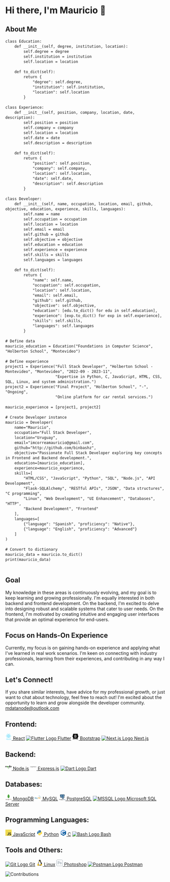 # Hi there, I'm Mauricio 👋

## About Me


```
class Education:
    def __init__(self, degree, institution, location):
        self.degree = degree
        self.institution = institution
        self.location = location

    def to_dict(self):
        return {
            "degree": self.degree,
            "institution": self.institution,
            "location": self.location
        }

class Experience:
    def __init__(self, position, company, location, date, description):
        self.position = position
        self.company = company
        self.location = location
        self.date = date
        self.description = description

    def to_dict(self):
        return {
            "position": self.position,
            "company": self.company,
            "location": self.location,
            "date": self.date,
            "description": self.description
        }

class Developer:
    def __init__(self, name, occupation, location, email, github, objective, education, experience, skills, languages):
        self.name = name
        self.occupation = occupation
        self.location = location
        self.email = email
        self.github = github
        self.objective = objective
        self.education = education
        self.experience = experience
        self.skills = skills
        self.languages = languages

    def to_dict(self):
        return {
            "name": self.name,
            "occupation": self.occupation,
            "location": self.location,
            "email": self.email,
            "github": self.github,
            "objective": self.objective,
            "education": [edu.to_dict() for edu in self.education],
            "experience": [exp.to_dict() for exp in self.experience],
            "skills": self.skills,
            "languages": self.languages
        }

# Define data
mauricio_education = Education("Foundations in Computer Science", "Holberton School", "Montevideo")

# Define experience
project1 = Experience("Full Stack Developer", "Holberton School - Montevideo", "Montevideo", "2022-09 - 2023-11",
                      "Expertise in Python, C, JavaScript, HTML, CSS, SQL, Linux, and system administration.")
project2 = Experience("Final Project", "Holberton School", "-", "Ongoing",
                      "Online platform for car rental services.")

mauricio_experience = [project1, project2]

# Create Developer instance
mauricio = Developer(
    name="Mauricio",
    occupation="Full Stack Developer",
    location="Uruguay",
    email="imcorreamauricio@gmail.com",
    github="http://github.com/binbashz",
    objective="Passionate Full Stack Developer exploring key concepts in Frontend and Backend development.",
    education=[mauricio_education],
    experience=mauricio_experience,
    skills=[
        "HTML/CSS", "JavaScript", "Python", "SQL", "Node.js", "API Development",
        "Flask-SQLAlchemy", "RESTful APIs", "JSON", "Data structures", "C programming",
        "Linux", "Web Development", "UI Enhancement", "Databases", "HTTP",
        "Backend Development", "Frontend"
    ],
    languages=[
        {"language": "Spanish", "proficiency": "Native"},
        {"language": "English", "proficiency": "Advanced"}
    ]
)

# Convert to dictionary
mauricio_data = mauricio.to_dict()
print(mauricio_data)


```

## Goal

My knowledge in these areas is continuously evolving, and my goal is to keep learning and growing professionally.
 I'm equally interested in both backend and frontend development. On the backend,
I'm excited to delve into designing robust and scalable systems that cater to user needs.
 On the frontend, I'm motivated by creating intuitive and engaging user interfaces that provide an optimal experience for end-users.

## Focus on Hands-On Experience

Currently, my focus is on gaining hands-on experience and applying what I've learned in real work scenarios.
 I'm keen on connecting with industry professionals, learning from their experiences, and contributing in any way I can.

## Let's Connect!

If you share similar interests, have advice for my professional growth, or just want to chat about technology,
 feel free to reach out! I'm excited about the opportunity to learn and grow alongside the developer community.
 mdatanode@outlook.com

## Frontend:
[<img src="https://raw.githubusercontent.com/devicons/devicon/master/icons/react/react-original-wordmark.svg" alt="React Logo" width="20"/> React](https://reactjs.org/)
[<img src="https://www.vectorlogo.zone/logos/flutterio/flutterio-icon.svg" alt="Flutter Logo" width="20"/> Flutter](https://flutter.dev)
[<img src="https://raw.githubusercontent.com/devicons/devicon/master/icons/bootstrap/bootstrap-plain-wordmark.svg" alt="Bootstrap Logo" width="20"/> Bootstrap](https://getbootstrap.com)
[<img src="https://cdn.worldvectorlogo.com/logos/nextjs-2.svg" alt="Next.js Logo" width="20"/> Next.js](https://nextjs.org/)

## Backend:
[<img src="https://raw.githubusercontent.com/devicons/devicon/master/icons/nodejs/nodejs-original-wordmark.svg" alt="Node.js Logo" width="20"/> Node.js](https://nodejs.org)
[<img src="https://raw.githubusercontent.com/devicons/devicon/master/icons/express/express-original-wordmark.svg" alt="Express.js Logo" width="20"/> Express.js](https://expressjs.com)
[<img src="https://www.vectorlogo.zone/logos/dartlang/dartlang-icon.svg" alt="Dart Logo" width="20"/> Dart](https://dart.dev)

## Databases:
[<img src="https://raw.githubusercontent.com/devicons/devicon/master/icons/mongodb/mongodb-original-wordmark.svg" alt="MongoDB Logo" width="20"/> MongoDB](https://www.mongodb.com/)
[<img src="https://raw.githubusercontent.com/devicons/devicon/master/icons/mysql/mysql-original-wordmark.svg" alt="MySQL Logo" width="20"/> MySQL](https://www.mysql.com/)
[<img src="https://raw.githubusercontent.com/devicons/devicon/master/icons/postgresql/postgresql-original-wordmark.svg" alt="PostgreSQL Logo" width="20"/> PostgreSQL](https://www.postgresql.org)
[<img src="https://www.svgrepo.com/show/303229/microsoft-sql-server-logo.svg" alt="MSSQL Logo" width="20"/> Microsoft SQL Server](https://www.microsoft.com/en-us/sql-server)

## Programming Languages:
[<img src="https://raw.githubusercontent.com/devicons/devicon/master/icons/javascript/javascript-original.svg" alt="JavaScript Logo" width="20"/> JavaScript](https://developer.mozilla.org/en-US/docs/Web/JavaScript)
[<img src="https://raw.githubusercontent.com/devicons/devicon/master/icons/python/python-original.svg" alt="Python Logo" width="20"/> Python](https://www.python.org)
[<img src="https://raw.githubusercontent.com/devicons/devicon/master/icons/c/c-original.svg" alt="C Logo" width="20"/> C](https://www.cprogramming.com/)
[<img src="https://www.vectorlogo.zone/logos/gnu_bash/gnu_bash-icon.svg" alt="Bash Logo" width="20"/> Bash](https://www.gnu.org/software/bash/)

## Tools and Others:
[<img src="https://www.vectorlogo.zone/logos/git-scm/git-scm-icon.svg" alt="Git Logo" width="20"/> Git](https://git-scm.com/)
[<img src="https://raw.githubusercontent.com/devicons/devicon/master/icons/linux/linux-original.svg" alt="Linux Logo" width="20"/> Linux](https://www.linux.org/)
[<img src="https://raw.githubusercontent.com/devicons/devicon/master/icons/photoshop/photoshop-line.svg" alt="Photoshop Logo" width="20"/> Photoshop](https://www.photoshop.com/en)
[<img src="https://www.vectorlogo.zone/logos/getpostman/getpostman-icon.svg" alt="Postman Logo" width="20"/> Postman](https://postman.com)




![Contributions](https://github-readme-streak-stats.herokuapp.com/?user=binbashz)





